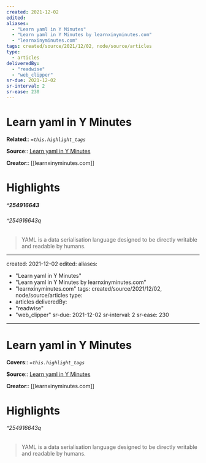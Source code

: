 ```yaml
---
created: 2021-12-02
edited:
aliases:
  - "Learn yaml in Y Minutes"
  - "Learn yaml in Y Minutes by learnxinyminutes.com"
  - "learnxinyminutes.com"
tags: created/source/2021/12/02, node/source/articles
type: 
  - articles
deliveredBy: 
  - "readwise"
  - "web_clipper"
sr-due: 2021-12-02
sr-interval: 2
sr-ease: 230
---
```

# Learn yaml in Y Minutes

**Related**:: 
*`=this.highlight_tags`*

**Source**:: [Learn yaml in Y Minutes](https://learnxinyminutes.com/docs/yaml/)

**Creator**:: [[learnxinyminutes.com]]

# Highlights
##### ^254916643

  


###### ^254916643q

> YAML is a data serialisation language designed to be directly writable and readable by humans. 

---
created: 2021-12-02
edited:
aliases:
  - "Learn yaml in Y Minutes"
  - "Learn yaml in Y Minutes by learnxinyminutes.com"
  - "learnxinyminutes.com"
tags: created/source/2021/12/02, node/source/articles
type: 
  - articles
deliveredBy: 
  - "readwise"
  - "web_clipper"
sr-due: 2021-12-02
sr-interval: 2
sr-ease: 230
---
# Learn yaml in Y Minutes

**Covers**:: 
*`=this.highlight_tags`*

**Source**:: [Learn yaml in Y Minutes](https://learnxinyminutes.com/docs/yaml/)

**Creator**:: [[learnxinyminutes.com]]

# Highlights



###### ^254916643q

> YAML is a data serialisation language designed to be directly writable and readable by humans. 


